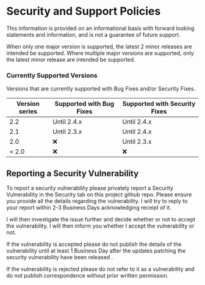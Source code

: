 # Security and Support Policies
This information is provided on an informational basis with forward looking statements and information, and is not a guarantee of future support.

When only one major version is supported, the latest 2 minor releases are intended be supported. 
Where multiple major versions are supported, only the latest minor release are intended be supported.


### Currently Supported Versions
Versions that are currently supported with Bug Fixes and/or Security Fixes.

| Version series | Supported with Bug Fixes | Supported with Security Fixes |
|--| --|--|
| 2.2 | Until 2.4.x | Until 2.4.x |
| 2.1 | Until 2.3.x | Until 2.4.x |
| 2.0 | :x: | Until 2.3.x |
| < 2.0 | :x: | :x: |

## Reporting a Security Vulnerability

To report a security vulnerability please privately report a Security Vulnerability in the Security tab on this project github repo.
Please ensure you provide all the details regarding the vulnerability. I will try to reply to your report within 2-3 Business Days acknowledging receipt of it.

I will then investigate the issue further and decide whether or not to accept the vulnerability. I will then inform you whether I accept the vulnerability or not.

If the vulnerability is accepted please do not publish the details of the vulnerability until at least 1 Business Day after the updates patching the security vulnerability have been released .

If the vulnerability is rejected please do not refer to it as a vulnerability and do not publish correspondence without prior written permission.

